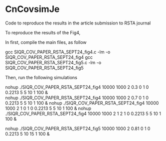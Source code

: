 # CnCovsimJe
Code to reproduce the results in the article submission to RSTA journal 


To reproduce the results of the Fig4, 

In first, compile the main files, as follow

gcc SIQR_COV_PAPER_RSTA_SEPT24_fig4.c -lm -o SIQR_COV_PAPER_RSTA_SEPT24_fig4
gcc SIQR_COV_PAPER_RSTA_SEPT24_fig5.c -lm -o SIQR_COV_PAPER_RSTA_SEPT24_fig5

Then, run the following simulations

nohup ./SIQR_COV_PAPER_RSTA_SEPT24_fig4 10000 1000 2 0.3 0 1 0 0.2213 5 5 10 1 100 &  
nohup ./SIQR_COV_PAPER_RSTA_SEPT24_fig4 10000 1000 2 0.7 0 1 0 0.2213 5 5 10 1 100 & 
nohup ./SIQR_COV_PAPER_RSTA_SEPT24_fig4 10000 1000 2 1 0 1 0 0.2213 5 5 10 1 100 &
nohup ./SIQR_COV_PAPER_RSTA_SEPT24_fig4 10000 1000 2 1 2 1 0 0.2213 5 5 10 1 100 &


nohup ./SIQR_COV_PAPER_RSTA_SEPT24_fig5 10000 1000 2 0.81 0 1 0 0.2213 5 10 15 1 100 &



